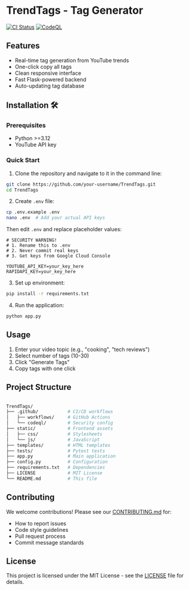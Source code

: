 # TrendTags - Tag Generator

[![CI Status](https://github.com/imDarshanGK/TrendTags/actions/workflows/main.yml/badge.svg)](https://github.com/imDarshanGK/TrendTags/actions)
[![CodeQL](https://github.com/imDarshanGK/TrendTags/actions/workflows/codeql-analysis.yml/badge.svg)](https://github.com/imDarshanGK/TrendTags/actions)

## Features

- Real-time tag generation from YouTube trends
- One-click copy all tags
- Clean responsive interface
- Fast Flask-powered backend
- Auto-updating tag database

## Installation 🛠️

### Prerequisites

- Python >=3.12
- YouTube API key

### Quick Start

1. Clone the repository and navigate to it in the command line:

```bash
git clone https://github.com/your-username/TrendTags.git
cd TrendTags
```

2. Create `.env` file:

```bash
cp .env.example .env
nano .env  # Add your actual API keys
```

Then edit `.env` and replace placeholder values:

```env
# SECURITY WARNING!
# 1. Rename this to .env
# 2. Never commit real keys
# 3. Get keys from Google Cloud Console

YOUTUBE_API_KEY=your_key_here
RAPIDAPI_KEY=your_key_here
```

3. Set up environment:

```bash
pip install -r requirements.txt
```

4. Run the application:

```bash
python app.py
```

## Usage

1. Enter your video topic (e.g., "cooking", "tech reviews")
1. Select number of tags (10-30)
1. Click "Generate Tags"
1. Copy tags with one click

## Project Structure

```bash

TrendTags/
├── .github/           # CI/CD workflows
│   ├── workflows/     # GitHub Actions
│   └── codeql/        # Security config
├── static/            # Frontend assets
│   ├── css/           # Stylesheets
│   └── js/            # JavaScript
├── templates/         # HTML templates
├── tests/             # Pytest tests
├── app.py             # Main application
├── config.py          # Configuration
├── requirements.txt   # Dependencies
├── LICENSE            # MIT License
└── README.md          # This file
```

## Contributing

We welcome contributions! Please see our [CONTRIBUTING.md](CONTRIBUTING.md) for:

- How to report issues
- Code style guidelines
- Pull request process
- Commit message standards

## License

This project is licensed under the MIT License - see the [LICENSE](LICENSE) file for details.
